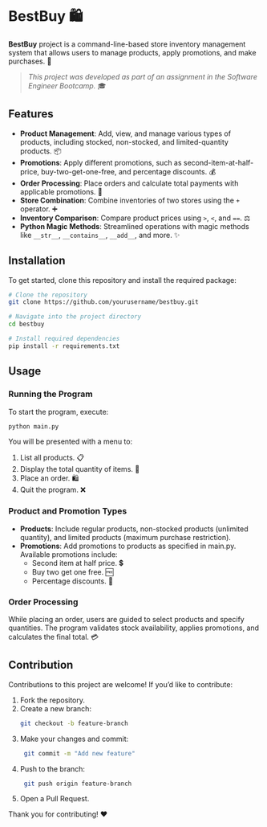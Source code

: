 # BestBuy 🛍️

**BestBuy** project is a command-line-based store inventory management system that allows users to manage 
products, apply promotions, and make purchases. 🛒

> *This project was developed as part of an assignment in the Software Engineer Bootcamp.* 🎓

## Features

- **Product Management**: Add, view, and manage various types of products, including stocked, non-stocked, 
  and limited-quantity products. 📦
- **Promotions**: Apply different promotions, such as second-item-at-half-price, buy-two-get-one-free, 
  and percentage discounts. 💰
- **Order Processing**: Place orders and calculate total payments with applicable promotions. 🧾
- **Store Combination**: Combine inventories of two stores using the `+` operator. ➕
- **Inventory Comparison**: Compare product prices using `>`, `<`, and `==`. ⚖️
- **Python Magic Methods**: Streamlined operations with magic methods like `__str__`, `__contains__`, 
  `__add__`, and more. ✨

## Installation

To get started, clone this repository and install the required package:

```bash
# Clone the repository
git clone https://github.com/yourusername/bestbuy.git

# Navigate into the project directory
cd bestbuy

# Install required dependencies
pip install -r requirements.txt
```

## Usage

### Running the Program

To start the program, execute:

```bash
python main.py
```
You will be presented with a menu to:

1. List all products. 📋
2. Display the total quantity of items. 🔢
3. Place an order. 🛍️
4. Quit the program. ❌


### Product and Promotion Types

- **Products**: Include regular products, non-stocked products (unlimited quantity), and limited products (maximum purchase restriction).
- **Promotions**: Add promotions to products as specified in main.py. Available promotions include:
  - Second item at half price. 💲
  - Buy two get one free. 🆓
  - Percentage discounts. 🎉

### Order Processing

While placing an order, users are guided to select products and specify quantities. The program validates stock availability, applies promotions, and calculates the final total. 💳

## Contribution

Contributions to this project are welcome! If you’d like to contribute:

1. Fork the repository.
2. Create a new branch:
   ```bash
   git checkout -b feature-branch
   ```
3. Make your changes and commit:
   ```bash
    git commit -m "Add new feature"
   ```
4. Push to the branch:
   ```bash
    git push origin feature-branch
   ``` 
5. Open a Pull Request.

Thank you for contributing! ❤️


